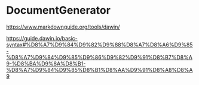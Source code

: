 # DocumentGenerator

https://www.markdownguide.org/tools/dawin/

https://guide.dawin.io/basic-syntax#%D8%A7%D9%84%D9%82%D9%88%D8%A7%D8%A6%D9%85-%D8%A7%D9%84%D9%85%D9%86%D9%82%D9%91%D8%B7%D8%A9-%D8%BA%D9%8A%D8%B1-%D8%A7%D9%84%D9%85%D8%B1%D8%AA%D9%91%D8%A8%D8%A9
